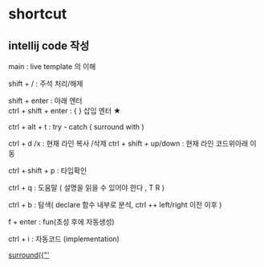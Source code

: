# shortcut

## intellij code 작성  
main                  : live template 의 이해     
  
shift + /               : 주석 처리/해제
  
shift + enter           : 아래 엔터  
ctrl + shift + enter     : { } 삽입 엔터 ★

ctrl + alt + t         : try - catch ( surround with )

ctrl + d /x              : 현재 라인 복사 /삭제 
ctrl + shift + up/down  : 현재 라인 코드위아래 이동  

ctrl + shift + p : 타입확인

ctrl + q : 도움말 ( 설명을 읽을 수 있어야 한다 , T R )

ctrl + b : 탐색( declare 함수 내부로 분석, ctrl ++ left/right 이전 이후 )

f + enter : fun(초성 후에 자동생성)

ctrl + i : 자동코드 (implementation)


[surround({"'](https://www.jetbrains.com/idea/guide/tips/surround-with-brackets-quotes/)    



